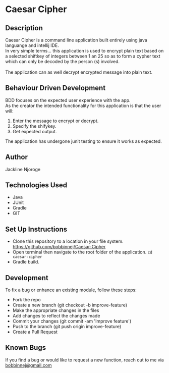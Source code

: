 # Caesar Cipher

## Description
Caesar Cipher is a command line application built entirely using java languange and intellij IDE.
<br>
In very simple terms... this application is used to encrypt plain text based on a selected shiftkey of integers between 1 an 25 so as to form a cypher text which can only be decoded by the person (s) involved. <br> <br>
The application can as well decrypt encrypted message into plain text.

## Behaviour Driven Development
BDD focuses on the expected user experience with the app.
<br>
As the creator the intended functionality for this application is that the user will:
<br>
1. Enter the message to encrypt or decrypt.
2. Specify the shifykey.
3. Get expected output.

The application has undergone junit testing to ensure it works as expected.

## Author
 Jackline Njoroge

## Technologies Used

* Java
* JUnit
* Gradle
* GIT

## Set Up Instructions 
- Clone this repository to a location in your file system.  https://github.com/bobbinnej/Caesar-Cipher
- Open terminal then navigate to the root folder of the application. `cd caesar-cipher`
- Gradle build.

## Development

To fix a bug or enhance an existing module, follow these steps:
- Fork the repo
- Create a new branch (git checkout -b improve-feature)
- Make the appropriate changes in the files
- Add changes to reflect the changes made
- Commit your changes (git commit -am 'Improve feature')
- Push to the branch (git push origin improve-feature)
- Create a Pull Request


## Known Bugs

If you find a bug or would like to request a new function, reach out to me via bobbinnej@gmail.com



